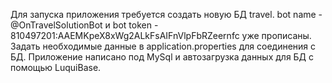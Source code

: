 Для запуска приложения требуется создать новую БД travel.
bot name - @OnTravelSolutionBot 
и
bot token - 810497201:AAEMKpeX8xWg2ALkFsAIFnVlpFbRZeernfc уже прописаны.
Задать необходимые данные в application.properties  для соединения с БД.
Приложение написано под MySql и автозагрузка данных для БД с помощью LuquiBase.